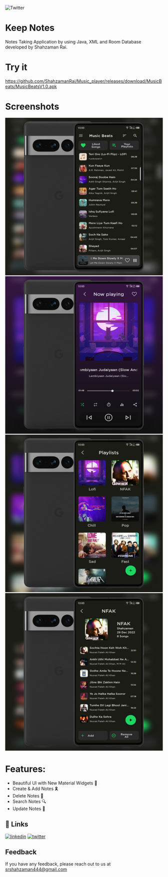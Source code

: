![Twitter](https://img.shields.io/twitter/follow/srZamanRai?label=Follow%20%7C%20Shahzaman&style=social)

# Keep Notes
Notes Taking Application by using Java, XML and Room Database developed by Shahzaman Rai.

# Try it
https://github.com/ShahzamanRai/Music_player/releases/download/MusicBeats/MusicBeatsV1.0.apk

# Screenshots
<img src="https://github.com/ShahzamanRai/Music_player/blob/master/screenshots/MusicAppMain.png" width="650"/> 
<img src="https://github.com/ShahzamanRai/Music_player/blob/master/screenshots/MusicAppPlayer.png" width="650"/>
<img src="https://github.com/ShahzamanRai/Music_player/blob/master/screenshots/MusicAppPlaylists.png" width="650"/> 
<img src="https://github.com/ShahzamanRai/Music_player/blob/master/screenshots/MusicAppPlaylistsDetails.png" width="650"/>

# Features:
* Beautiful UI with New Material Widgets 📱
* Create & Add Notes 🎗️
* Delete Notes 💢
* Search Notes 🔍
* Update Notes 📱


## 🔗 Links
[![linkedin](https://img.shields.io/badge/linkedin-0A66C2?style=for-the-badge&logo=linkedin&logoColor=white)](https://www.linkedin.com/in/shah-zaman-rai/)
[![twitter](https://img.shields.io/badge/twitter-1DA1F2?style=for-the-badge&logo=twitter&logoColor=white)](https://twitter.com/srZamanRai)


## Feedback

If you have any feedback, please reach out to us at srshahzaman444@gmail.com

